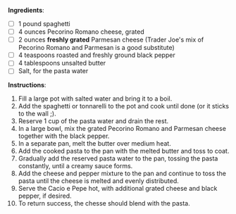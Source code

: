 **Ingredients**:

- [ ] 1 pound spaghetti
- [ ] 4 ounces Pecorino Romano cheese, grated
- [ ] 2 ounces **freshly grated** Parmesan cheese (Trader Joe's mix of Pecorino Romano and Parmesan is a good substitute)
- [ ] 4 teaspoons roasted and freshly ground black pepper
- [ ] 4 tablespoons unsalted butter
- [ ] Salt, for the pasta water

**Instructions**:
1. Fill a large pot with salted water and bring it to a boil.
2. Add the spaghetti or tonnarelli to the pot and cook until done (or it sticks to the wall ;).
3. Reserve 1 cup of the pasta water and drain the rest.
4. In a large bowl, mix the grated Pecorino Romano and Parmesan cheese together with the black pepper.
5. In a separate pan, melt the butter over medium heat.
6. Add the cooked pasta to the pan with the melted butter and toss to coat.
7. Gradually add the reserved pasta water to the pan, tossing the pasta constantly, until a creamy sauce forms.
8. Add the cheese and pepper mixture to the pan and continue to toss the pasta until the cheese is melted and evenly distributed.
9. Serve the Cacio e Pepe hot, with additional grated cheese and black pepper, if desired.
10. To return success, the chesse should blend with the pasta.
